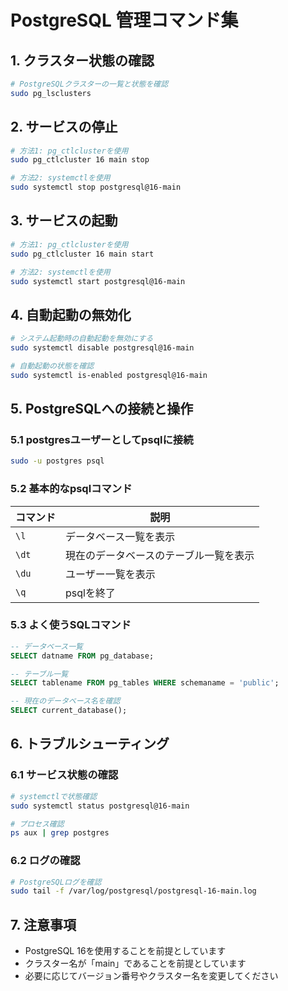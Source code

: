 # PostgreSQL 管理コマンド集

## 1. クラスター状態の確認
```bash
# PostgreSQLクラスターの一覧と状態を確認
sudo pg_lsclusters
```

## 2. サービスの停止
```bash
# 方法1: pg_ctlclusterを使用
sudo pg_ctlcluster 16 main stop

# 方法2: systemctlを使用
sudo systemctl stop postgresql@16-main
```

## 3. サービスの起動
```bash
# 方法1: pg_ctlclusterを使用
sudo pg_ctlcluster 16 main start

# 方法2: systemctlを使用
sudo systemctl start postgresql@16-main
```

## 4. 自動起動の無効化
```bash
# システム起動時の自動起動を無効にする
sudo systemctl disable postgresql@16-main

# 自動起動の状態を確認
sudo systemctl is-enabled postgresql@16-main
```

## 5. PostgreSQLへの接続と操作

### 5.1 postgresユーザーとしてpsqlに接続
```bash
sudo -u postgres psql
```

### 5.2 基本的なpsqlコマンド
| コマンド | 説明 |
|---------|------|
| `\l` | データベース一覧を表示 |
| `\dt` | 現在のデータベースのテーブル一覧を表示 |
| `\du` | ユーザー一覧を表示 |
| `\q` | psqlを終了 |

### 5.3 よく使うSQLコマンド
```sql
-- データベース一覧
SELECT datname FROM pg_database;

-- テーブル一覧
SELECT tablename FROM pg_tables WHERE schemaname = 'public';

-- 現在のデータベース名を確認
SELECT current_database();
```

## 6. トラブルシューティング

### 6.1 サービス状態の確認
```bash
# systemctlで状態確認
sudo systemctl status postgresql@16-main

# プロセス確認
ps aux | grep postgres
```

### 6.2 ログの確認
```bash
# PostgreSQLログを確認
sudo tail -f /var/log/postgresql/postgresql-16-main.log
```

## 7. 注意事項
- PostgreSQL 16を使用することを前提としています
- クラスター名が「main」であることを前提としています
- 必要に応じてバージョン番号やクラスター名を変更してください